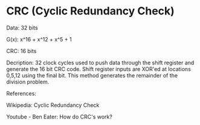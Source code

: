 # CRC (Cyclic Redundancy Check)

Data: 32 bits

G(x): x^16 + x^12 + x^5 + 1

CRC: 16 bits

Decription: 32 clock cycles used to push data through the shift register and generate the 16 bit CRC code. 
            Shift register inputs are XOR'ed at locations 0,5,12 using the final bit.
            This method generates the remainder of the division problem.

References: 

Wikipedia: Cyclic Redundancy Check

Youtube - Ben Eater: How do CRC's work?